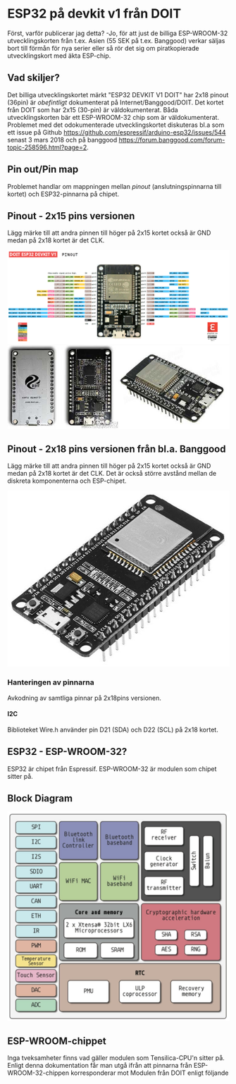 # ESP32 på devkit v1 från DOIT
Först, varför publicerar jag detta? -Jo, för att just de billiga ESP-WROOM-32 utvecklingskorten från t.ex. Asien (55 SEK på t.ex. Banggood) verkar säljas bort till förmån för nya serier eller så rör det sig om piratkopierade utvecklingskort med äkta ESP-chip.

## Vad skiljer?
Det billiga utvecklingskortet märkt "ESP32 DEVKIT V1 DOIT" har 2x18 pinout (36pin) är _obefintligt_ dokumenterat på Internet/Banggood/DOIT. Det kortet från DOIT som har 2x15 (30-pin) är väldokumenterat. Båda utvecklingskorten bär ett ESP-WROOM-32 chip som är väldokumenterat. Problemet med det odokumenterade utvecklingskortet diskuteras bl.a som ett issue på Github https://github.com/espressif/arduino-esp32/issues/544 senast 3 mars 2018 och på banggood https://forum.banggood.com/forum-topic-258596.html?page=2.

## Pin out/Pin map
Problemet handlar om mappningen mellan _pinout_ (anslutningspinnarna till kortet) och ESP32-pinnarna på chipet.

## Pinout - 2x15 pins versionen
Lägg märke till att andra pinnen till höger på 2x15 kortet också är GND medan på 2x18 kortet är det CLK.

<img src="images/pinoutDOIT32devkitv1.png">
<img src="https://github.com/johansundstrom/esp32_doit_devkit_v1/blob/master/images/esp32-banggod.jpg">

## Pinout - 2x18 pins versionen från bl.a. Banggood
Lägg märke till att andra pinnen till höger på 2x15 kortet också är GND medan på 2x18 kortet är det CLK. Det är också större avstånd mellan de diskreta komponenterna och ESP-chipet.

<img src="images/esp32-36pins_versionen.jpg">

### Hanteringen av pinnarna
Avkodning av samtliga pinnar på 2x18pins versionen.

#### I2C 
Biblioteket Wire.h använder pin D21 (SDA) och D22 (SCL) på 2x18 kortet.

## ESP32 - ESP-WROOM-32?
ESP32 är chipet från Espressif. ESP-WROOM-32 är modulen som chipet sitter på.

## Block Diagram
<img src="images/esp32-block.jpg">

## ESP-WROOM-chippet
Inga tveksamheter finns vad gäller modulen som Tensilica-CPU'n sitter på. Enligt denna dokumentation får man utgå ifrån att pinnarna från ESP-WROOM-32-chippen korresponderar mot Modulen från DOIT enligt följande


